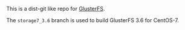 This is a dist-git like repo for [GlusterFS](https://github.com/gluster/glusterfs).

The `storage7_3.6` branch is used to build GlusterFS 3.6 for CentOS-7.
